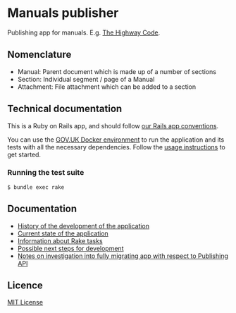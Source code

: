 # Manuals publisher

Publishing app for manuals. E.g. [The Highway Code].

## Nomenclature

* Manual: Parent document which is made up of a number of sections
* Section: Individual segment / page of a Manual
* Attachment: File attachment which can be added to a section

## Technical documentation

This is a Ruby on Rails app, and should follow [our Rails app
conventions][conventions].

You can use the [GOV.UK Docker environment][govuk-docker] to run the
application and its tests with all the necessary dependencies. Follow the
[usage instructions][docker-usage] to get started.

### Running the test suite

```
$ bundle exec rake
```

## Documentation

* [History of the development of the application](docs/history.md)
* [Current state of the application](docs/current-state.md)
* [Information about Rake tasks](docs/rake-tasks.md)
* [Possible next steps for development](docs/next-steps.md)
* [Notes on investigation into fully migrating app with respect to Publishing API](docs/fully-migrated-spike.md)

[The Highway Code]: https://www.gov.uk/guidance/the-highway-code
[conventions]: https://docs.publishing.service.gov.uk/manual/conventions-for-rails-applications.html
[govuk-docker]: https://github.com/alphagov/govuk-docker
[docker-usage]: https://github.com/alphagov/govuk-docker#usage

## Licence

[MIT License](LICENCE)
